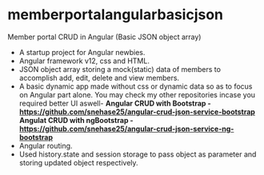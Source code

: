 # memberportalangularbasicjson
Member portal CRUD in Angular (Basic JSON object array)

- A startup project for Angular newbies.
- Angular framework v12, css and HTML.
- JSON object array storing a mock(static) data of members to accomplish add, edit, delete and view members.
- A basic dynamic app made without css or dynamic data so as to focus on Angular part alone. 
  You may check my other repositories incase you required better UI aswell-
  **Angular CRUD with Bootstrap - https://github.com/snehase25/angular-crud-json-service-bootstrap
  **Angulat CRUD with ngBootstrap - https://github.com/snehase25/angular-crud-json-service-ng-bootstrap****
- Angular routing.
- Used history.state and session storage to pass object as parameter and storing updated object respectively.
